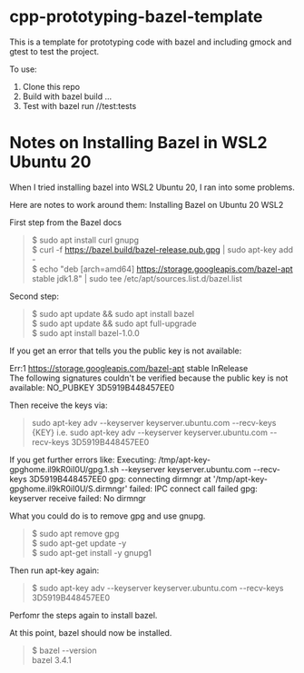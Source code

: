 # cpp-prototyping-bazel-template
This is a template for prototyping code with bazel and including gmock and gtest to test the project.

To use:
1. Clone this repo
2. Build with bazel build ...
3. Test with bazel run //test:tests

# Notes on Installing Bazel in WSL2 Ubuntu 20

When I tried installing bazel into WSL2 Ubuntu 20, I ran into some problems. 

Here are notes to work around them:
Installing Bazel on Ubuntu 20 WSL2

First step from the Bazel docs
>$ sudo apt install curl gnupg </br>
>$ curl -f https://bazel.build/bazel-release.pub.gpg | sudo apt-key add - </br>
>$ echo "deb [arch=amd64] https://storage.googleapis.com/bazel-apt stable jdk1.8" | sudo tee /etc/apt/sources.list.d/bazel.list </br>


Second step:
>$ sudo apt update && sudo apt install bazel </br>
>$ sudo apt update && sudo apt full-upgrade </br>
>$ sudo apt install bazel-1.0.0 </br>

If you get an error that tells you the public key is not available:

Err:1 https://storage.googleapis.com/bazel-apt stable InRelease                          
  The following signatures couldn't be verified because the public key is not available: NO_PUBKEY 3D5919B448457EE0

Then receive the keys via:
> sudo apt-key adv --keyserver keyserver.ubuntu.com --recv-keys {KEY}
i.e.
sudo apt-key adv --keyserver keyserver.ubuntu.com --recv-keys 3D5919B448457EE0

If you get further errors like:
Executing: /tmp/apt-key-gpghome.il9kR0iI0U/gpg.1.sh --keyserver keyserver.ubuntu.com --recv-keys 3D5919B448457EE0
gpg: connecting dirmngr at '/tmp/apt-key-gpghome.il9kR0iI0U/S.dirmngr' failed: IPC connect call failed
gpg: keyserver receive failed: No dirmngr

What you could do is to remove gpg and use gnupg.

>$ sudo apt remove gpg </br>
>$ sudo apt-get update -y </br>
>$ sudo apt-get install -y gnupg1  </br>

Then run apt-key again:
>$ sudo apt-key adv --keyserver keyserver.ubuntu.com --recv-keys 3D5919B448457EE0 </br>

Perfomr the steps again to install bazel.

At this point, bazel should now be installed.

>$ bazel --version </br>
bazel 3.4.1


